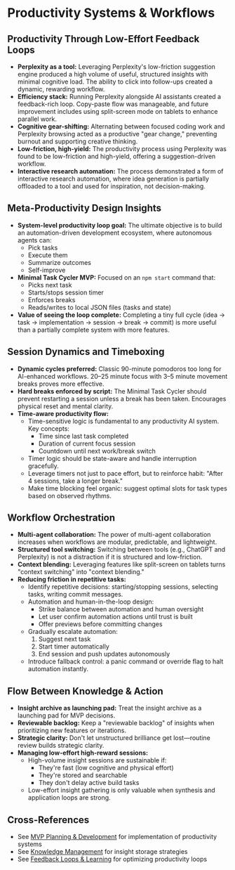 # Productivity Systems & Workflows

## Productivity Through Low-Effort Feedback Loops

- **Perplexity as a tool:** Leveraging Perplexity's low-friction suggestion engine produced a high volume of useful, structured insights with minimal cognitive load. The ability to click into follow-ups created a dynamic, rewarding workflow.
- **Efficiency stack:** Running Perplexity alongside AI assistants created a feedback-rich loop. Copy-paste flow was manageable, and future improvement includes using split-screen mode on tablets to enhance parallel work.
- **Cognitive gear-shifting:** Alternating between focused coding work and Perplexity browsing acted as a productive "gear change," preventing burnout and supporting creative thinking.
- **Low-friction, high-yield:** The productivity process using Perplexity was found to be low-friction and high-yield, offering a suggestion-driven workflow.
- **Interactive research automation:** The process demonstrated a form of interactive research automation, where idea generation is partially offloaded to a tool and used for inspiration, not decision-making.

## Meta-Productivity Design Insights

- **System-level productivity loop goal:** The ultimate objective is to build an automation-driven development ecosystem, where autonomous agents can:
  - Pick tasks
  - Execute them
  - Summarize outcomes
  - Self-improve
- **Minimal Task Cycler MVP:** Focused on an `npm start` command that:
  - Picks next task
  - Starts/stops session timer
  - Enforces breaks
  - Reads/writes to local JSON files (tasks and state)
- **Value of seeing the loop complete:** Completing a tiny full cycle (idea → task → implementation → session → break → commit) is more useful than a partially complete system with more features.

## Session Dynamics and Timeboxing

- **Dynamic cycles preferred:** Classic 90-minute pomodoros too long for AI-enhanced workflows. 20–25 minute focus with 3–5 minute movement breaks proves more effective.
- **Hard breaks enforced by script:** The Minimal Task Cycler should prevent restarting a session unless a break has been taken. Encourages physical reset and mental clarity.
- **Time-aware productivity flow:**
  - Time-sensitive logic is fundamental to any productivity AI system. Key concepts:
    - Time since last task completed
    - Duration of current focus session
    - Countdown until next work/break switch
  - Timer logic should be state-aware and handle interruption gracefully.
  - Leverage timers not just to pace effort, but to reinforce habit: "After 4 sessions, take a longer break."
  - Make time blocking feel organic: suggest optimal slots for task types based on observed rhythms.

## Workflow Orchestration

- **Multi-agent collaboration:** The power of multi-agent collaboration increases when workflows are modular, predictable, and lightweight.
- **Structured tool switching:** Switching between tools (e.g., ChatGPT and Perplexity) is not a distraction if it is structured and low-friction.
- **Context blending:** Leveraging features like split-screen on tablets turns "context switching" into "context blending."
- **Reducing friction in repetitive tasks:**
  - Identify repetitive decisions: starting/stopping sessions, selecting tasks, writing commit messages.
  - Automation and human-in-the-loop design:
    - Strike balance between automation and human oversight
    - Let user confirm automation actions until trust is built
    - Offer previews before committing changes
  - Gradually escalate automation:
    1. Suggest next task
    2. Start timer automatically
    3. End session and push updates autonomously
  - Introduce fallback control: a panic command or override flag to halt automation instantly.

## Flow Between Knowledge & Action

- **Insight archive as launching pad:** Treat the insight archive as a launching pad for MVP decisions.
- **Reviewable backlog:** Keep a "reviewable backlog" of insights when prioritizing new features or iterations.
- **Strategic clarity:** Don't let unstructured brilliance get lost—routine review builds strategic clarity.
- **Managing low-effort high-reward sessions:**
  - High-volume insight sessions are sustainable if:
    - They're fast (low cognitive and physical effort)
    - They're stored and searchable
    - They don't delay active build tasks
  - Low-effort insight gathering is only valuable when synthesis and application loops are strong.

## Cross-References

- See [MVP Planning & Development](./02-mvp-planning.md) for implementation of productivity systems
- See [Knowledge Management](./04-knowledge-management.md) for insight storage strategies
- See [Feedback Loops & Learning](./05-feedback-loops.md) for optimizing productivity loops

